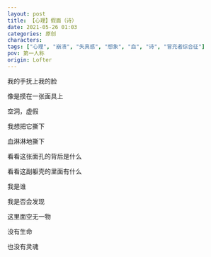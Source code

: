 ```yaml
---
layout: post
title: 【心理】假面（诗）
date: 2021-05-26 01:03
categories: 原创
characters: 
tags: ["心理", "崩溃", "失真感", "想象", "血", "诗", "冒充者综合征"]
pov: 第一人称
origin: Lofter
---
```


我的手抚上我的脸

像是摸在一张面具上

空洞，虚假

我想把它撕下

血淋淋地撕下

看看这张面孔的背后是什么

看看这副躯壳的里面有什么

我是谁

我是否会发现

这里面空无一物

没有生命

也没有灵魂